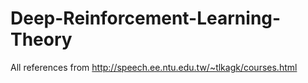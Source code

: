 # Deep-Reinforcement-Learning-Theory
All references from http://speech.ee.ntu.edu.tw/~tlkagk/courses.html
